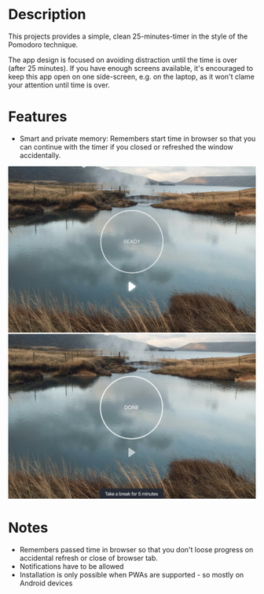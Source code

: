# Description

This projects provides a simple, clean 25-minutes-timer in the style of the Pomodoro technique.

The app design is focused on avoiding distraction until the time is over (after 25 minutes).
If you have enough screens available, it's encouraged to keep this app open on one side-screen, e.g. on the laptop, as it won't clame your attention until time is over.

# Features

- Smart and private memory: Remembers start time in browser so that you can continue with the timer if you closed or refreshed the window accidentally.

![Demo picture](docs/demo-initial-v2.png)
![Demo picture](docs/demo-completed-v2.png)

# Notes

- Remembers passed time in browser so that you don't loose progress on accidental refresh or close of browser tab.
- Notifications have to be allowed
- Installation is only possible when PWAs are supported - so mostly on Android devices
